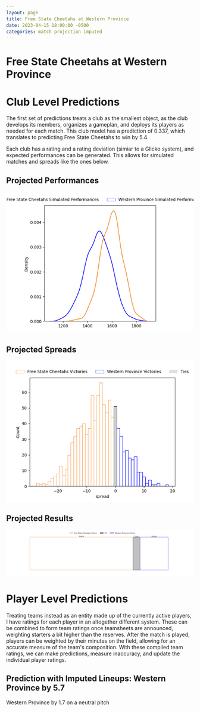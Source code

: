 ```yaml
---  
layout: page  
title: Free State Cheetahs at Western Province  
date: 2023-04-15 18:00:00 -0500  
categories: match projection imputed  
---
```

# Free State Cheetahs at Western Province

# Club Level Predictions


The first set of predictions treats a club as the smallest object, as the club develops its members, organizes a gameplan, and deploys its players as needed for each match. This club model has a prediction of 0.337, which translates to predicting Free State Cheetahs to win by 5.4.

Each club has a rating and a rating deviation (simiar to a Glicko system), and expected performances can be generated. This allows for simulated matches and spreads like the ones below.
## Projected Performances


![Projected Performances](plots/performances_2023-04-15-WesternProvince-FreeStateCheetahs.png)
## Projected Spreads


![Projected Spreads](plots/spreads_2023-04-15-WesternProvince-FreeStateCheetahs.png)
## Projected Results


![Projected Results](plots/resultbar_2023-04-15-WesternProvince-FreeStateCheetahs.png)
# Player Level Predictions


Treating teams instead as an entity made up of the currently active players, I have ratings for each player in an altogether different system. These can be combined to form team ratings once teamsheets are announced, weighting starters a bit higher than the reserves. After the match is played, players can be weighted by their minutes on the field, allowing for an accurate measure of the team's composition. With these compiled team ratings, we can make predictions, measure inaccuracy, and update the individual player ratings.
## Prediction with Imputed Lineups: Western Province by 5.7


Western Province by 1.7 on a neutral pitch

